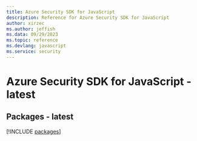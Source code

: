 ```yaml
---
title: Azure Security SDK for JavaScript
description: Reference for Azure Security SDK for JavaScript
author: xirzec
ms.author: jeffish
ms.data: 09/29/2023
ms.topic: reference
ms.devlang: javascript
ms.service: security
---
```

# Azure Security SDK for JavaScript - latest
## Packages - latest
[!INCLUDE [packages](security-index.md)]